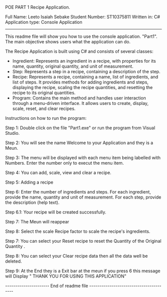POE PART 1 Recipe Application.

Full Name: Leeto Isaiah Sebake
Student Number: ST10375811
Written in: C#
Application type: Console Application
  
-----------------------------------------------------------

This readme file will show you how to use the console application. 
"Part1". The main objective shows users what the application can do. 
  
The Recipe Application is built using C# and consists of several classes:  
  
- Ingredient: Represents an ingredient in a recipe, with properties for its name, quantity, original quantity, and unit of measurement.  
- Step: Represents a step in a recipe, containing a description of the step.
- Recipe: Represents a recipe, containing a name, list of ingredients, and list of steps. It provides methods for adding ingredients and steps, displaying the recipe, scaling the recipe quantities, and resetting    the recipe to its original quantities.
- Program: Contains the main method and handles user interaction through a menu-driven interface. It allows users to create, display, scale, reset, and clear recipes.


Instructions on how to run the program:

Step 1:		Double click on the file "Part1.exe" or run the program
		      from Visual Studio.

Step 2:		You will see the name Welcome to your Application and they is a Meun.
	

Step 3:		The menu will be displayed with each menu item being labelled
		      with Numbers. Enter the number only to execut the menu item.

Step 4: 	You can add, scale, view and clear a recipe.

Step 5:		Adding a recipe

Step 6:		Enter the number of ingredients and steps. For each
		      ingredient, provide the name, quantity and unit of measurement.
		      For each step, provide the description (help text).

Step 6.1:	Your recipe will be created successfully.

Step 7:		The Meun will reappear

Step 8:		Select the scale Recipe factor to scale the recipe's ingredients.
	

Step 7:		You can select your Reset recipe to reset the  Quantity of  the Original Quantity .

Step 8:		You can select your Clear recipe data then all the data well be deleted.

Step 9:		At the End they is a Exit bar at the meun if you press 6 this message will Display "
		THANK YOU FOR USING THIS APPLICATION"


---------------------- End of readme file ----------------------------------------
